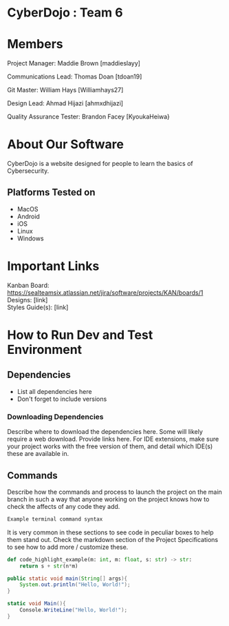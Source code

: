 # CyberDojo : Team 6
# Members
Project Manager: Maddie Brown [maddieslayy]

Communications Lead: Thomas Doan [tdoan19]

Git Master: William Hays [Williamhays27]

Design Lead: Ahmad Hijazi [ahmxdhijazi]

Quality Assurance Tester: Brandon Facey [KyoukaHeiwa}


# About Our Software

CyberDojo is a website designed for people to learn the basics of Cybersecurity. 
## Platforms Tested on
- MacOS
- Android
- iOS
- Linux
- Windows
# Important Links
Kanban Board: https://sealteamsix.atlassian.net/jira/software/projects/KAN/boards/1 \
Designs: [link]\
Styles Guide(s): [link]

# How to Run Dev and Test Environment

## Dependencies
- List all dependencies here
- Don't forget to include versions
### Downloading Dependencies
Describe where to download the dependencies here. Some will likely require a web download. Provide links here. For IDE extensions, make sure your project works with the free version of them, and detail which IDE(s) these are available in. 

## Commands
Describe how the commands and process to launch the project on the main branch in such a way that anyone working on the project knows how to check the affects of any code they add.

```sh
Example terminal command syntax
```

It is very common in these sections to see code in peculiar boxes to help them stand out. Check the markdown section of the Project Specifications to see how to add more / customize these.

```python
def code_highlight_example(m: int, m: float, s: str) -> str:
	return s + str(n*m)
```

```java
public static void main(String[] args){
	System.out.println("Hello, World!");
}
```

```c#
static void Main(){
	Console.WriteLine("Hello, World!");
}
```
